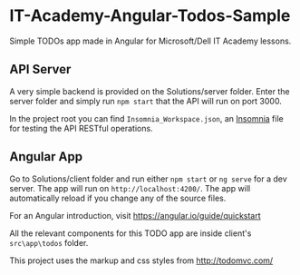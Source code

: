 # IT-Academy-Angular-Todos-Sample
Simple TODOs app made in Angular for Microsoft/Dell IT Academy lessons.

## API Server
A very simple backend is provided on the Solutions/server folder. 
Enter the server folder and simply run `npm start` that the API will run on port 3000.

In the project root you can find `Insomnia_Workspace.json`, an [Insomnia](https://insomnia.rest/) file for testing the API RESTful operations.

## Angular App
Go to Solutions/client folder and run either `npm start` or `ng serve` for a dev server. The app will run on `http://localhost:4200/`. The app will automatically reload if you change any of the source files.

For an Angular introduction, visit https://angular.io/guide/quickstart

All the relevant components for this TODO app are inside client's `src\app\todos` folder.

This project  uses the markup and css styles from http://todomvc.com/

